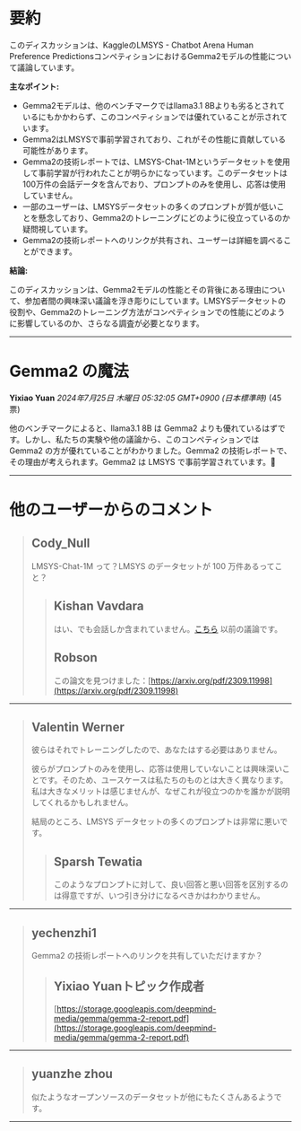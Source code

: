 # 要約 
このディスカッションは、KaggleのLMSYS - Chatbot Arena Human Preference PredictionsコンペティションにおけるGemma2モデルの性能について議論しています。

**主なポイント:**

* Gemma2モデルは、他のベンチマークではllama3.1 8Bよりも劣るとされているにもかかわらず、このコンペティションでは優れていることが示されています。
* Gemma2はLMSYSで事前学習されており、これがその性能に貢献している可能性があります。
* Gemma2の技術レポートでは、LMSYS-Chat-1Mというデータセットを使用して事前学習が行われたことが明らかになっています。このデータセットは100万件の会話データを含んでおり、プロンプトのみを使用し、応答は使用していません。
* 一部のユーザーは、LMSYSデータセットの多くのプロンプトが質が低いことを懸念しており、Gemma2のトレーニングにどのように役立っているのか疑問視しています。
* Gemma2の技術レポートへのリンクが共有され、ユーザーは詳細を調べることができます。

**結論:**

このディスカッションは、Gemma2モデルの性能とその背後にある理由について、参加者間の興味深い議論を浮き彫りにしています。LMSYSデータセットの役割や、Gemma2のトレーニング方法がコンペティションでの性能にどのように影響しているのか、さらなる調査が必要となります。


---
# Gemma2 の魔法
**Yixiao Yuan** *2024年7月25日 木曜日 05:32:05 GMT+0900 (日本標準時)* (45票)

他のベンチマークによると、llama3.1 8B は Gemma2 よりも優れているはずです。しかし、私たちの実験や他の議論から、このコンペティションでは Gemma2 の方が優れていることがわかりました。Gemma2 の技術レポートで、その理由が考えられます。Gemma2 は LMSYS で事前学習されています。🤣

---
# 他のユーザーからのコメント
> ## Cody_Null
> 
> LMSYS-Chat-1M って？LMSYS のデータセットが 100 万件あるってこと？
> 
> 
> 
> > ## Kishan Vavdara
> > 
> > はい、でも会話しか含まれていません。[こちら](https://www.kaggle.com/competitions/lmsys-chatbot-arena/discussion/499800)  以前の議論です。
> > 
> > 
> > 
> > ## Robson
> > 
> > この論文を見つけました：[https://arxiv.org/pdf/2309.11998](https://arxiv.org/pdf/2309.11998)
> > 
> > 
> > 
---
> ## Valentin Werner
> 
> 彼らはそれでトレーニングしたので、あなたはする必要はありません。
> 
> 彼らがプロンプトのみを使用し、応答は使用していないことは興味深いことです。そのため、ユースケースは私たちのものとは大きく異なります。私は大きなメリットは感じませんが、なぜこれが役立つのかを誰かが説明してくれるかもしれません。
> 
> 結局のところ、LMSYS データセットの多くのプロンプトは非常に悪いです。
> 
> 
> 
> > ## Sparsh Tewatia
> > 
> > このようなプロンプトに対して、良い回答と悪い回答を区別するのは得意ですが、いつ引き分けになるべきかはわかりません。
> > 
> > 
> > 
---
> ## yechenzhi1
> 
> Gemma2 の技術レポートへのリンクを共有していただけますか？
> 
> 
> 
> > ## Yixiao Yuanトピック作成者
> > 
> > [https://storage.googleapis.com/deepmind-media/gemma/gemma-2-report.pdf](https://storage.googleapis.com/deepmind-media/gemma/gemma-2-report.pdf)
> > 
> > 
> > 
---
> ## yuanzhe zhou
> 
> 似たようなオープンソースのデータセットが他にもたくさんあるようです。
> 
> 
> 
---

